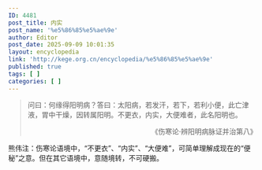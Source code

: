 ```yaml
---
ID: 4481
post_title: 内实
post_name: '%e5%86%85%e5%ae%9e'
author: Editor
post_date: 2025-09-09 10:01:35
layout: encyclopedia
link: 'http://kege.org.cn/encyclopedia/%e5%86%85%e5%ae%9e'
published: true
tags: [ ]
categories: [ ]
---
```

<blockquote>问曰：何缘得阳明病？答曰：太阳病，若发汗，若下，若利小便，此亡津液，胃中干燥，因转属阳明。不更衣，内实，大便难者，此名阳明也。
<p style="text-align: right;">《伤寒论·辨阳明病脉证并治第八》</p>
</blockquote>
熊伟注：伤寒论语境中，“不更衣”、“内实”、“大便难”，可简单理解成现在的“便秘”之意。但在其它语境中，意随境转，不可硬搬。

&nbsp;

&nbsp;

&nbsp;